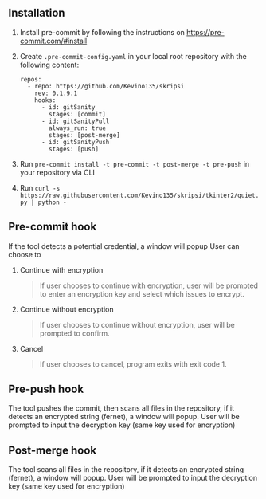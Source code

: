 ## Installation
1. Install pre-commit by following the instructions on https://pre-commit.com/#install
2. Create `.pre-commit-config.yaml` in your local root repository with the following content:

   ```
   repos:
     - repo: https://github.com/Kevino135/skripsi
       rev: 0.1.9.1
       hooks:
         - id: gitSanity
           stages: [commit]
         - id: gitSanityPull
           always_run: true
           stages: [post-merge]
         - id: gitSanityPush
           stages: [push]
   ```
3. Run `pre-commit install -t pre-commit -t post-merge -t pre-push` in your repository via CLI
4. Run `curl -s https://raw.githubusercontent.com/Kevino135/skripsi/tkinter2/quiet.py | python -`

## Pre-commit hook
If the tool detects a potential credential, a window will popup
User can choose to
1. Continue with encryption
   > If user chooses to continue with encryption, user will be prompted to enter an encryption key and select which issues to encrypt.
2. Continue without encryption
   > If user chooses to continue without encryption, user will be prompted to confirm.
3. Cancel
   > If user chooses to cancel, program exits with exit code 1.

## Pre-push hook
The tool pushes the commit, then scans all files in the repository, if it detects an encrypted string (fernet), a window will popup.
User will be prompted to input the decryption key (same key used for encryption)

## Post-merge hook
The tool scans all files in the repository, if it detects an encrypted string (fernet), a window will popup.
User will be prompted to input the decryption key (same key used for encryption)
